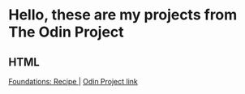 # Hello, these are my projects from The Odin Project

## HTML

[Foundations: Recipe ](/src/html/odin-recipes/) | [Odin Project link](https://www.theodinproject.com/lessons/foundations-recipes)